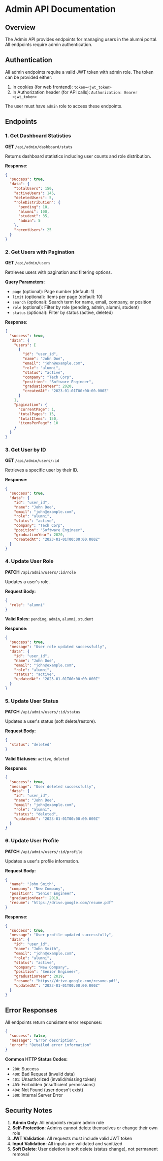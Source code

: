 # Admin API Documentation

## Overview

The Admin API provides endpoints for managing users in the alumni portal. All endpoints require admin authentication.

## Authentication

All admin endpoints require a valid JWT token with admin role. The token can be provided either:

1. In cookies (for web frontend): `token=<jwt_token>`
2. In Authorization header (for API calls): `Authorization: Bearer <jwt_token>`

The user must have `admin` role to access these endpoints.

## Endpoints

### 1. Get Dashboard Statistics

**GET** `/api/admin/dashboard/stats`

Returns dashboard statistics including user counts and role distribution.

**Response:**

```json
{
  "success": true,
  "data": {
    "totalUsers": 150,
    "activeUsers": 145,
    "deletedUsers": 5,
    "roleDistribution": {
      "pending": 10,
      "alumni": 100,
      "student": 35,
      "admin": 5
    },
    "recentUsers": 25
  }
}
```

### 2. Get Users with Pagination

**GET** `/api/admin/users`

Retrieves users with pagination and filtering options.

**Query Parameters:**

- `page` (optional): Page number (default: 1)
- `limit` (optional): Items per page (default: 10)
- `search` (optional): Search term for name, email, company, or position
- `role` (optional): Filter by role (pending, admin, alumni, student)
- `status` (optional): Filter by status (active, deleted)

**Response:**

```json
{
  "success": true,
  "data": {
    "users": [
      {
        "id": "user_id",
        "name": "John Doe",
        "email": "john@example.com",
        "role": "alumni",
        "status": "active",
        "company": "Tech Corp",
        "position": "Software Engineer",
        "graduationYear": 2020,
        "createdAt": "2023-01-01T00:00:00.000Z"
      }
    ],
    "pagination": {
      "currentPage": 1,
      "totalPages": 15,
      "totalItems": 150,
      "itemsPerPage": 10
    }
  }
}
```

### 3. Get User by ID

**GET** `/api/admin/users/:id`

Retrieves a specific user by their ID.

**Response:**

```json
{
  "success": true,
  "data": {
    "id": "user_id",
    "name": "John Doe",
    "email": "john@example.com",
    "role": "alumni",
    "status": "active",
    "company": "Tech Corp",
    "position": "Software Engineer",
    "graduationYear": 2020,
    "createdAt": "2023-01-01T00:00:00.000Z"
  }
}
```

### 4. Update User Role

**PATCH** `/api/admin/users/:id/role`

Updates a user's role.

**Request Body:**

```json
{
  "role": "alumni"
}
```

**Valid Roles:** `pending`, `admin`, `alumni`, `student`

**Response:**

```json
{
  "success": true,
  "message": "User role updated successfully",
  "data": {
    "id": "user_id",
    "name": "John Doe",
    "email": "john@example.com",
    "role": "alumni",
    "status": "active",
    "updatedAt": "2023-01-01T00:00:00.000Z"
  }
}
```

### 5. Update User Status

**PATCH** `/api/admin/users/:id/status`

Updates a user's status (soft delete/restore).

**Request Body:**

```json
{
  "status": "deleted"
}
```

**Valid Statuses:** `active`, `deleted`

**Response:**

```json
{
  "success": true,
  "message": "User deleted successfully",
  "data": {
    "id": "user_id",
    "name": "John Doe",
    "email": "john@example.com",
    "role": "alumni",
    "status": "deleted",
    "updatedAt": "2023-01-01T00:00:00.000Z"
  }
}
```

### 6. Update User Profile

**PATCH** `/api/admin/users/:id/profile`

Updates a user's profile information.

**Request Body:**

```json
{
  "name": "John Smith",
  "company": "New Company",
  "position": "Senior Engineer",
  "graduationYear": 2019,
  "resume": "https://drive.google.com/resume.pdf"
}
```

**Response:**

```json
{
  "success": true,
  "message": "User profile updated successfully",
  "data": {
    "id": "user_id",
    "name": "John Smith",
    "email": "john@example.com",
    "role": "alumni",
    "status": "active",
    "company": "New Company",
    "position": "Senior Engineer",
    "graduationYear": 2019,
    "resume": "https://drive.google.com/resume.pdf",
    "updatedAt": "2023-01-01T00:00:00.000Z"
  }
}
```

## Error Responses

All endpoints return consistent error responses:

```json
{
  "success": false,
  "message": "Error description",
  "error": "Detailed error information"
}
```

**Common HTTP Status Codes:**

- `200`: Success
- `400`: Bad Request (invalid data)
- `401`: Unauthorized (invalid/missing token)
- `403`: Forbidden (insufficient permissions)
- `404`: Not Found (user doesn't exist)
- `500`: Internal Server Error

## Security Notes

1. **Admin Only**: All endpoints require admin role
2. **Self-Protection**: Admins cannot delete themselves or change their own role
3. **JWT Validation**: All requests must include valid JWT token
4. **Input Validation**: All inputs are validated and sanitized
5. **Soft Delete**: User deletion is soft delete (status change), not permanent removal
